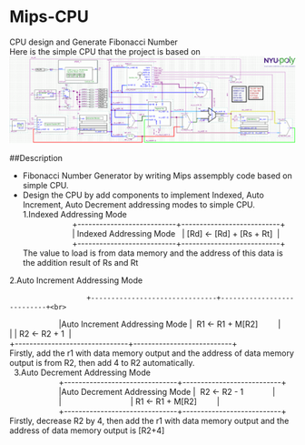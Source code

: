 # Mips-CPU
CPU design and Generate Fibonacci Number<br>
Here is the simple CPU that the project is based on
![Image of cpu](https://github.com/qyyMriel/Mips-CPU/blob/master/src/mips_ss_v2_sch.gif)


##Description
* Fibonacci Number Generator by writing  Mips assempbly code based on simple CPU.
* Design the CPU by add components to implement Indexed, Auto Increment, Auto Decrement addressing modes to simple CPU.<br>
1.Indexed Addressing Mode <br>
                       +---------------------------+---------------------------+ <br>
                       | Indexed Addressing Mode   | [Rd] <- [Rd] + [Rs + Rt]  | <br>
                       +---------------------------+---------------------------+ <br>
The value to load is from data memory and the address of this data is the addition result of Rs and Rt<br>

2.Auto Increment Addressing Mode <br>
                       
                       +-------------------------------+---------------------------+<br>
                       |Auto Increment Addressing Mode |  R1 <- R1 + M[R2]         |<br>
                       |                               |  R2 <- R2 + 1             |<br>
                       +-------------------------------+---------------------------+<br>
Firstly, add the r1 with data memory output and the address of data memory output is
from R2, then add 4 to R2 automatically.  <br>   
3.Auto Decrement Addressing Mode<br>
                       +-------------------------------+---------------------------+ <br>
                       |Auto Decrement Addressing Mode |  R2 <- R2 - 1             | <br>
                       |                               |  R1 <- R1 + M[R2]         | <br>
                       +-------------------------------+---------------------------+ <br>
Firstly, decrease R2 by 4, then add the r1 with data memory output and the address of data memory output is [R2+4]<br>
